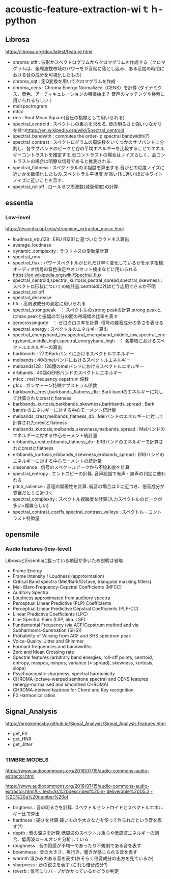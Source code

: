 # acoustic-feature-extraction-wiｔｈ-python

## Librosa
<https://librosa.org/doc/latest/feature.html>

- chroma_stft : 波形かスペクトログラムからクロマグラムを作成する（クロマグラムは、全周波数帯域のパワーを12音階に落とし込み、ある区間の時間における音の成分を可視化したもの）
- chroma_sqt : 定Q変換を用いてクロマグラムを作成
- chroma_cens : Chroma Energy Normalized（CENS）を計算 (ダイナミクス、音色、アーティキュレーションの特徴抽出？ 音声のマッチングや検索に用いられるらしい.）
- melspectrogram
- mfcc
- rms : Root Mean Square(音圧の指標として用いられる)
- spectral_centroid : スペクトルの重心を求める. 音の明るさと強いつながりを持つ<https://en.wikipedia.org/wiki/Spectral_centroid>
- spectral_bandwith : computes the order- p spectral bandwidth(?)
- spectral_contrast : スペクトログラムの周波数をいくつかのサブバンドに分割し、各サブバンドのピークと谷の平均エネルギーを比較することでエネルギーコントラストを推定する.低コントラストの場合はノイズらしく、高コントラストの場合は明瞭な信号であると推測される.
- spectral_flatness : スペクトラルの平坦度を算出する.音がどの程度ノイズに近いかを数値化したもの.スペクトラル平坦度
が高い(1に近い)ほどホワイトノイズに近いことを示す.
- spectral_rolloff : ロールオフ周波数(減衰傾度)の計算. 

## essentia

### Low-level
<https://essentia.upf.edu/streaming_extractor_music.html>

- loudness_ebu128 : ERU R128?に基づいたラウドネス算出
- average_loudness
- dynamic_complexity : ラウドネスの変動量計算
- spectral_rms
- spectral_flux : パワースペクトルがどれだけ早く変化しているかを示す指標. オーディオ信号の音色決定やオンセット検出などに用いられる<https://en.wikipedia.org/wiki/Spectral_flux>
- spectral_centroid,spectral_kurtosis,pectral_spread,spectral_skewness : スペクトロ形状についての統計量.centroid以外はどう応用できるか不明
- spectral_rolloff
- spectral_decrease
- hfc : 高周波成分の測定に用いられる
- spectral_strongpeak　： スペクトルのstrong peakの計算.strong peakとはmax peakと振幅の半分の間の帯域幅の比率を表す
- zerocrossingrate　： ゼロクロス率を計算. 信号の雑音成分の多さを表せる
- spectral_energy : スペクトルのエネルギー算出
- spectral_energyband_low,spectral_energyband_middle_low,spectral_energyband_middle_high,spectral_energyband_high　： 各帯域におけるスペクトルエネルギーの算出
- barkbands : 27のBarkバンドにおけるスペクトルエネルギー
- melbands : 40のmelバンドにおけるスペクトルエネルギー
- melbands128 : 128個のmelバンドにおけるスペクトルエネルギー
- erbbands : 40個のERBバンドのスペクトルエネルギー
- mfcc : mel frequency cepstrum 係数
- gfcc : ガンマトーン特徴ケプストラム係数
- barkbands_crest,barkbands_flatness_db : Bark bandのエネルギーに対して計算されたcrestとflatness
- barkbands_kurtosis,barkbands_skewness,barkbands_spread : Bark bands のエネルギーに対する中心モーメント統計量
- melbands_crest,melbands_flatness_db : Melバンドのエネルギーに対して計算されたcrestとflatness
- melbands_kurtosis,melbands_skewness,melbands_spread : Melバンドのエネルギーに対する中心モーメント統計量
- erbbands_crest,erbbands_flatness_db : ERBバンドのエネルギーで計算されたcrestとflatness
- erbbands_kurtosis,erbbands_skewness,erbbands_spread : ERBバンドのエネルギーに対する中心モーメントの統計量
- dissonance : 信号のスペクトルピークから不協和度を計算
- spectral_entropy : エントロピーの計算. 音声認識で有声・無声の判定に使われる
- pitch_salience : 音程の顕著性を計算. 純音の場合は０に近づき、倍音成分が豊富だと１に近づく
- spectral_complexity : スペクトル複雑度を計算(入力スペクトルのピークが多い=複雑らしい)
- spectral_contrast_coeffs,spectral_contrast_valleys : スペクトル・コントラスト特徴量

## opensmile
### Audio features (low-level)
LibrosaとEssentiaに載っている項目が多いため説明は省略

- Frame Energy
- Frame Intensity / Loudness (approximation)
- Critical Band spectra (Mel/Bark/Octave, triangular masking filters)
- Mel-/Bark-Frequency-Cepstral Coefficients (MFCC)
- Auditory Spectra
- Loudness approximated from auditory spectra
- Perceptual Linear Predictive (PLP) Coefficients
- Perceptual Linear Predictive Cepstral Coefficients (PLP-CC)
- Linear Predictive Coefficients (LPC)
- Line Spectral Pairs (LSP, aka. LSF)
- Fundamental Frequency (via ACF/Cepstrum method and via Subharmonic-Summation (SHS))
- Probability of Voicing from ACF and SHS spectrum peak
- Voice-Quality: Jitter and Shimmer
- Formant frequencies and bandwidths
- Zero and Mean Crossing rate
- Spectral features (arbitrary band energies, roll-off points, centroid, entropy, maxpos, minpos, variance (= spread), skewness, kurtosis, slope)
- Psychoacoustic sharpness, spectral harmonicity
- CHROMA (octave-warped semitone spectra) and CENS features (energy-normalised and smoothed CHROMA)
- CHROMA-derived features for Chord and Key recognition
- F0 Harmonics ratios

## Signal_Analysis
<https://brookemosby.github.io/Signal_Analysis/Signal_Analysis.features.html>
- get_F0
- get_HNR
- get_Jitter

## 
### TIMBRE MODELS

<https://www.audiocommons.org/2018/07/15/audio-commons-audio-extractor.html>

<https://www.audiocommons.org/2018/07/15/audio-commons-audio-extractor.html#:~:text=As%20described%20in-,deliverable%20D5.2,-%2C%20a%20number%20of>

- brigtness : 音の明るさを計算. スペクトルセントロイドとスペクトルエネルギー比で算出
- hardness : 硬さを計算.硬いものや大きな力を使って作られたという音を表す(?)
- depth : 音の深さを計算.低周波のスペクトル重心や低周波エネルギーの割合、低周波ロールオンを分析している
- roughness : 音の質感が不均一であったり不規則である音を表す
- boominess : 音の大きさ、奥行き、響きが感じられる音を表す
- warmth 温かみのある音を表す(おそらく倍音成分の出方を見ているか)
- sharpness : 音の鋭さを表す.(これも倍音成分?)
- reverb : 信号にリバーブがかかっているかどうか判定
